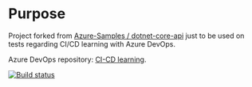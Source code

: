 # Purpose
Project forked from [Azure-Samples / dotnet-core-api](https://github.com/Azure-Samples/dotnet-core-api) just to be used on tests regarding CI/CD learning with Azure DevOps.

Azure DevOps repository: [CI-CD learning](https://dev.azure.com/alexandrevribeiro/CI-CD%20learning).

[![Build status](https://dev.azure.com/alexandrevribeiro/CI-CD%20learning/_apis/build/status/CI-CD%20learning-ASP.NET%20Core-CI)](https://dev.azure.com/alexandrevribeiro/CI-CD%20learning/_build/latest?definitionId=2)
